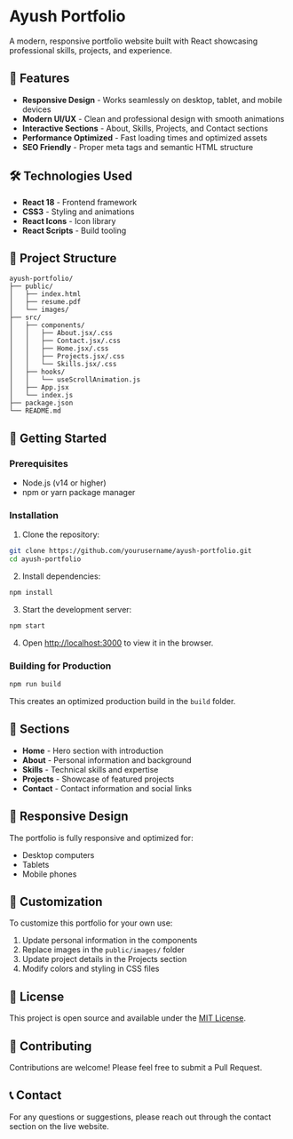 # Ayush Portfolio

A modern, responsive portfolio website built with React showcasing professional skills, projects, and experience.

## 🚀 Features

- **Responsive Design** - Works seamlessly on desktop, tablet, and mobile devices
- **Modern UI/UX** - Clean and professional design with smooth animations
- **Interactive Sections** - About, Skills, Projects, and Contact sections
- **Performance Optimized** - Fast loading times and optimized assets
- **SEO Friendly** - Proper meta tags and semantic HTML structure

## 🛠️ Technologies Used

- **React 18** - Frontend framework
- **CSS3** - Styling and animations
- **React Icons** - Icon library
- **React Scripts** - Build tooling

## 📁 Project Structure

```
ayush-portfolio/
├── public/
│   ├── index.html
│   ├── resume.pdf
│   └── images/
├── src/
│   ├── components/
│   │   ├── About.jsx/.css
│   │   ├── Contact.jsx/.css
│   │   ├── Home.jsx/.css
│   │   ├── Projects.jsx/.css
│   │   └── Skills.jsx/.css
│   ├── hooks/
│   │   └── useScrollAnimation.js
│   ├── App.jsx
│   └── index.js
├── package.json
└── README.md
```

## 🚀 Getting Started

### Prerequisites

- Node.js (v14 or higher)
- npm or yarn package manager

### Installation

1. Clone the repository:
```bash
git clone https://github.com/yourusername/ayush-portfolio.git
cd ayush-portfolio
```

2. Install dependencies:
```bash
npm install
```

3. Start the development server:
```bash
npm start
```

4. Open [http://localhost:3000](http://localhost:3000) to view it in the browser.

### Building for Production

```bash
npm run build
```

This creates an optimized production build in the `build` folder.

## 🎯 Sections

- **Home** - Hero section with introduction
- **About** - Personal information and background
- **Skills** - Technical skills and expertise
- **Projects** - Showcase of featured projects
- **Contact** - Contact information and social links

## 📱 Responsive Design

The portfolio is fully responsive and optimized for:
- Desktop computers
- Tablets
- Mobile phones

## 🎨 Customization

To customize this portfolio for your own use:

1. Update personal information in the components
2. Replace images in the `public/images/` folder
3. Update project details in the Projects section
4. Modify colors and styling in CSS files

## 📄 License

This project is open source and available under the [MIT License](LICENSE).

## 🤝 Contributing

Contributions are welcome! Please feel free to submit a Pull Request.

## 📞 Contact

For any questions or suggestions, please reach out through the contact section on the live website.
